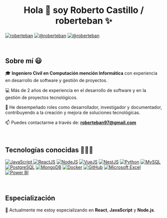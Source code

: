 <h1 align="center">Hola 👋 soy Roberto Castillo / roberteban ✨</h1>

<p align="left">
  <a href="https://linkedin.com/in/roberteban" target="_blank"><img align="center" src="https://img.shields.io/badge/LinkedIn-0077B5?style=for-the-badge&logo=linkedin&logoColor=white" alt="roberteban" /></a>
  <a href="mailto:roberteban97@gmail.com" target="_blank"><img align="center" src="https://img.shields.io/badge/Gmail-D14836?style=for-the-badge&logo=gmail&logoColor=white" alt="@roberteban" /></a>
  <a href="https://www.youtube.com/@roberteban" target="_blank"><img align="center" src="https://img.shields.io/badge/YouTube-FF0000?style=for-the-badge&logo=youtube&logoColor=white" alt="@roberteban" /></a>
</p>
<br>

<h2>Sobre mí 😃</h2>
<p align="left">
  🎓 <strong>Ingeniero Civil en Computación mención Informática</strong> con experiencia en desarrollo de software y gestión de proyectos.

  💻 Más de 2 años de experiencia en el desarrollo de software y en la gestión de proyectos tecnológicos.

  📝 He desempeñado roles como desarrollador, investigador y documentador, contribuyendo a la creación y mejora de soluciones tecnológicas.

  📫 Puedes contactarme a través de: <a href="mailto:roberteban97@gmail.com"><strong>roberteban97@gmail.com</strong></a>
</p>
<br>

<h2>Tecnologías conocidas 👨🏻‍💻</h2>
<p align="left">
  <a href="https://developer.mozilla.org/en-US/docs/Web/JavaScript" target="_blank">
    <img src="https://img.shields.io/badge/JavaScript-F7DF1C?style=for-the-badge&logo=javascript&logoColor=black" alt="JavaScript" />
  </a>
  <a href="https://reactjs.org/" target="_blank"><img src="https://img.shields.io/badge/ReactJS-61DAFB?style=for-the-badge&logo=react&logoColor=white" alt="ReactJS" /></a>
  <a href="https://nodejs.org/" target="_blank"><img src="https://img.shields.io/badge/Node.js-339933?style=for-the-badge&logo=node.js&logoColor=white" alt="NodeJS" /></a>
  <a href="https://vuejs.org/" target="_blank"><img src="https://img.shields.io/badge/Vue.js-4FC08D?style=for-the-badge&logo=vue.js&logoColor=white" alt="VueJS" /></a>
  <a href="https://nestjs.com/" target="_blank"><img src="https://img.shields.io/badge/NestJS-E0234E?style=for-the-badge&logo=nestjs&logoColor=white" alt="NestJS" /></a>
  <a href="https://www.python.org/" target="_blank"><img src="https://img.shields.io/badge/Python-3776AB?style=for-the-badge&logo=python&logoColor=white" alt="Python" /></a>
  <a href="https://www.mysql.com/" target="_blank"><img src="https://img.shields.io/badge/MySQL-4479A1?style=for-the-badge&logo=mysql&logoColor=white" alt="MySQL" /></a>
  <a href="https://www.postgresql.org/" target="_blank"><img src="https://img.shields.io/badge/PostgreSQL-4169E1?style=for-the-badge&logo=postgresql&logoColor=white" alt="PostgreSQL" /></a>
  <a href="https://www.mongodb.com/" target="_blank"><img src="https://img.shields.io/badge/MongoDB-47A248?style=for-the-badge&logo=mongodb&logoColor=white" alt="MongoDB" /></a>
  <a href="https://www.docker.com/" target="_blank"><img src="https://img.shields.io/badge/Docker-2496ED?style=for-the-badge&logo=docker&logoColor=white" alt="Docker" /></a>
  <a href="https://github.com/" target="_blank"><img src="https://img.shields.io/badge/GitHub-181717?style=for-the-badge&logo=github&logoColor=white" alt="GitHub" /></a>
  <a href="https://www.microsoft.com/en-us/microsoft-365/excel" target="_blank"><img src="https://img.shields.io/badge/Microsoft_Excel-217346?style=for-the-badge&logo=microsoft-excel&logoColor=white" alt="Microsoft Excel" /></a>
  <a href="https://powerbi.microsoft.com/" target="_blank"><img src="https://img.shields.io/badge/Power_BI-F2C811?style=for-the-badge&logo=powerbi&logoColor=white" alt="Power BI" /></a>
</p>
<br>

<h2>Especialización</h2>
<p align="left">
  🌟 Actualmente me estoy especializando en <strong>React</strong>, <strong>JavaScript</strong> y <strong>Node.js</strong>.
</p>
<br>
